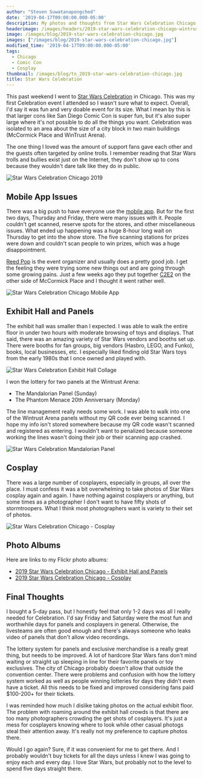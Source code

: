 ```yaml
---
author: "Steven Suwatanapongched"
date: '2019-04-17T09:00:00.000-05:00'
description: My photos and thoughts from Star Wars Celebration Chicago 2019.
headerimage: /images/headers/2019-star-wars-celebration-chicago-wintrust-arena.jpg
image: /images/blog/2019-star-wars-celebration-chicago.jpg
images: ["/images/blog/2019-star-wars-celebration-chicago.jpg"]
modified_time: '2019-04-17T09:00:00.000-05:00'
tags:
  - Chicago
  - Comic Con
  - Cosplay
thumbnail: /images/blog/tn_2019-star-wars-celebration-chicago.jpg
title: Star Wars Celebration
---
```



This past weekend I went to [Star Wars Celebration](https://www.starwarscelebration.com/) in Chicago. This was my first Celebration event I attended so I wasn't sure what to expect. Overall, I'd say it was fun and very doable event for its size. What I mean by this is that larger cons like San Diego Comic Con is super fun, but it's also super large where it's not possible to do all the things you want. Celebration was isolated to an area about the size of a city block in two main buildings (McCormick Place and WinTrust Arena).

The one thing I loved was the amount of support fans gave each other and the guests often targeted by online trolls. I remember reading that Star Wars trolls and bullies exist just on the Internet, they don't show up to cons because they wouldn't dare talk like they do in public.

![Star Wars Celebration Chicago 2019](/images/blog/2019-star-wars-celebration-chicago.jpg)

## Mobile App Issues

There was a big push to have everyone use the [mobile app](https://www.starwarscelebration.com/Explore/Mobile-App/). But for the first two days, Thursday and Friday, there were many issues with it. People couldn't get scanned, reserve spots for the stores, and other miscellaneous issues. What ended up happening was a huge 8-hour long wait on Thursday to get into the show store. The five scanning stations for prizes were down and couldn't scan people to win prizes, which was a huge disappointment.

[Reed Pop](https://www.reedpop.com) is the event organizer and usually does a pretty good job. I get the feeling they were trying some new things out and are going through some growing pains. Just a few weeks ago they put together [C2E2](https://c2e2.com/) on the other side of McCormick Place and I thought it went rather well.

![Star Wars Celebration Chicago Mobile App](/images/blog/2019-star-wars-celebration-chicago-mobile-app.jpg)

## Exhibit Hall and Panels

The exhibit hall was smaller than I expected. I was able to walk the entire floor in under two hours with moderate browsing of toys and displays. That said, there was an amazing variety of Star Wars vendors and booths set up. There were booths for fan groups, big vendors (Hasbro, LEGO, and Funko), books, local businesses, etc. I especially liked finding old Star Wars toys from the early 1980s that I once owned and played with.

![Star Wars Celebration Exhibit Hall Collage](/images/blog/2019-star-wars-celebration-chicago-exhibit-hall-collage.jpg)

I won the lottery for two panels at the Wintrust Arena:

* The Mandalorian Panel (Sunday)
* The Phantom Menace 20th Anniversary (Monday)

The line management really needs some work. I was able to walk into one of the Wintrust Arena panels without my QR code ever being scanned. I hope my info isn't stored somewhere because my QR code wasn't scanned and registered as entering. I wouldn't want to penalized because someone working the lines wasn't doing their job or their scanning app crashed.

![Star Wars Celebration Mandalorian Panel](/images/blog/2019-star-wars-celebration-wintrust-mandalorian-panel-pano.jpg)

## Cosplay

There was a large number of cosplayers, especially in groups, all over the place. I must confess it was a bit overwhelming to take photos of Star Wars cosplay again and again. I have nothing against cosplayers or anything, but some times as a photographer I don't want to have fifty shots of stormtroopers. What I think most photographers want is variety to their set of photos.

![Star Wars Celebration Chicago - Cosplay](/images/blog/2019-star-wars-celebration-chicago-cosplay.jpg)

## Photo Albums

Here are links to my Flickr photo albums:

* [2019 Star Wars Celebration Chicago - Exhibit Hall and Panels](https://www.flickr.com/photos/sunpech/albums/72157708215650884)
* [2019 Star Wars Celebration Chicago - Cosplay](https://www.flickr.com/photos/sunpech/albums/72157690950300213)

## Final Thoughts

I bought a 5-day pass, but I honestly feel that only 1-2 days was all I really needed for Celebration. I'd say Friday and Saturday were the most fun and worthwhile days for panels and cosplayers in general. Otherwise, the livesteams are often good enough and there's always someone who leaks video of panels that don't allow video recordings.

The lottery system for panels and exclusive merchandise is a really great thing, but needs to be improved. A lot of hardcore Star Wars fans don't mind waiting or straight up sleeping in line for their favorite panels or toy exclusives. The city of Chicago probably doesn't allow that outside the convention center. There were problems and confusion with how the lottery system worked as well as people winning lotteries for days they didn't even have a ticket. All this needs to be fixed and improved considering fans paid $100-200+ for their tickets.

I was reminded how much I dislike taking photos on the actual exhibit floor. The problem with roaming around the exhibit hall crowds is that there are too many photographers crowding the get shots of cosplayers. It's just a mess for cosplayers knowing where to look while other casual photogs steal their attention away. It's really not my preference to capture photos there.

Would I go again? Sure, if it was convenient for me to get there. And I probably wouldn't buy tickets for all the days unless I knew I was going to enjoy each and every day. I love Star Wars, but probably not to the level to spend five days straight there.
